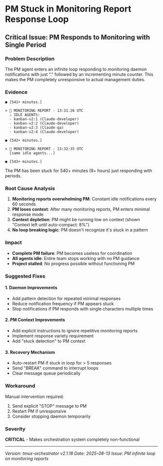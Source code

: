 # PM Stuck in Monitoring Report Response Loop

## Critical Issue: PM Responds to Monitoring with Single Period

### Problem Description

The PM agent enters an infinite loop responding to monitoring daemon notifications with just "." followed by an incrementing minute counter. This makes the PM completely unresponsive to actual management duties.

### Evidence

```
● [541+ minutes.]

> 🔔 MONITORING REPORT - 13:31:26 UTC
  ⚠️ IDLE AGENTS:
  - kanban-v2:1 (Claude-developer)
  - kanban-v2:2 (Claude-developer)
  - kanban-v2:3 (Claude-qa)
  - kanban-v2:4 (Claude-developer)

● [542+ minutes.]

> 🔔 MONITORING REPORT - 13:32:35 UTC
  [same idle agents...]

● [543+ minutes.]
```

The PM has been stuck for 540+ minutes (9+ hours) just responding with periods.

### Root Cause Analysis

1. **Monitoring reports overwhelming PM**: Constant idle notifications every 60 seconds
2. **PM loses context**: After many monitoring reports, PM enters minimal response mode
3. **Context depletion**: PM might be running low on context (shown "Context left until auto-compact: 8%")
4. **No loop breaking logic**: PM doesn't recognize it's stuck in a pattern

### Impact

- **Complete PM failure**: PM becomes useless for coordination
- **All agents idle**: Entire team stops working with no PM guidance
- **Project stalled**: No progress possible without functioning PM

### Suggested Fixes

#### 1. Daemon Improvements

- Add pattern detection for repeated minimal responses
- Reduce notification frequency if PM appears stuck
- Stop notifications if PM responds with single characters multiple times

#### 2. PM Context Improvements

- Add explicit instructions to ignore repetitive monitoring reports
- Implement response variety requirement
- Add "stuck detection" to PM context

#### 3. Recovery Mechanism

- Auto-restart PM if stuck in loop for > 5 responses
- Send "BREAK" command to interrupt loops
- Clear message queue periodically

### Workaround

Manual intervention required:

1. Send explicit "STOP" message to PM
2. Restart PM if unresponsive
3. Consider stopping daemon temporarily

### Severity

**CRITICAL** - Makes orchestration system completely non-functional

---
*Version: tmux-orchestrator v2.1.18*
*Date: 2025-08-13*
*Issue: PM infinite loop on monitoring reports*

